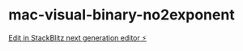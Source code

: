 # mac-visual-binary-no2exponent

[Edit in StackBlitz next generation editor ⚡️](https://stackblitz.com/~/github.com/sbanszky/mac-visual-binary-no2exponent)